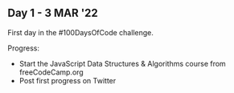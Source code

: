 ## Day 1 - 3 MAR '22

First day in the #100DaysOfCode challenge.

Progress:
 - Start the JavaScript Data Structures & Algorithms course from freeCodeCamp.org
 - Post first progress on Twitter